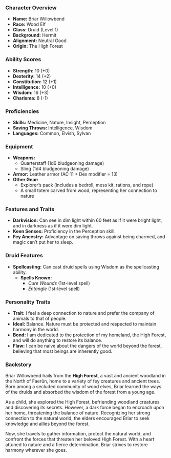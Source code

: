 ### Character Overview

- **Name:** Briar Willowbend
- **Race:** Wood Elf
- **Class:** Druid (Level 1)
- **Background:** Hermit
- **Alignment:** Neutral Good
- **Origin:** The High Forest

### Ability Scores

- **Strength:** 10 (+0)
- **Dexterity:** 14 (+2)
- **Constitution:** 12 (+1)
- **Intelligence:** 10 (+0)
- **Wisdom:** 16 (+3)
- **Charisma:** 8 (-1)

### Proficiencies

- **Skills:** Medicine, Nature, Insight, Perception
- **Saving Throws:** Intelligence, Wisdom
- **Languages:** Common, Elvish, Sylvan

### Equipment

- **Weapons:**
  - Quarterstaff (1d6 bludgeoning damage)
  - Sling (1d4 bludgeoning damage)
- **Armor:** Leather armor (AC 11 + Dex modifier = 13)
- **Other Gear:**
  - Explorer’s pack (includes a bedroll, mess kit, rations, and rope)
  - A small totem carved from wood, representing her connection to nature

### Features and Traits

- **Darkvision:** Can see in dim light within 60 feet as if it were bright light, and in darkness as if it were dim light.
- **Keen Senses:** Proficiency in the Perception skill.
- **Fey Ancestry:** Advantage on saving throws against being charmed, and magic can’t put her to sleep.

### Druid Features

- **Spellcasting:** Can cast druid spells using Wisdom as the spellcasting ability.
  - **Spells Known:**
    - *Cure Wounds* (1st-level spell)
    - *Entangle* (1st-level spell)

### Personality Traits

- **Trait:** I feel a deep connection to nature and prefer the company of animals to that of people.
- **Ideal:** Balance. Nature must be protected and respected to maintain harmony in the world.
- **Bond:** I am dedicated to the protection of my homeland, the High Forest, and will do anything to restore its balance.
- **Flaw:** I can be naive about the dangers of the world beyond the forest, believing that most beings are inherently good.

### Backstory

Briar Willowbend hails from the **High Forest**, a vast and ancient woodland in the North of Faerûn, home to a variety of fey creatures and ancient trees. Born among a secluded community of wood elves, Briar learned the ways of the druids and absorbed the wisdom of the forest from a young age.

As a child, she explored the High Forest, befriending woodland creatures and discovering its secrets. However, a dark force began to encroach upon her home, threatening the balance of nature. Recognizing her strong connection to the natural world, the elders encouraged Briar to seek knowledge and allies beyond the forest.

Now, she travels to gather information, protect the natural world, and confront the forces that threaten her beloved High Forest. With a heart attuned to nature and a fierce determination, Briar strives to restore harmony wherever she goes.
<!--stackedit_data:
eyJoaXN0b3J5IjpbLTEzMDgzMDgyOTddfQ==
-->